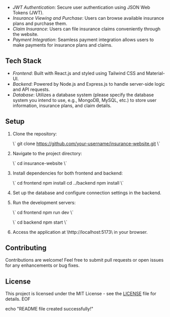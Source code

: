 - *JWT Authentication*: Secure user authentication using JSON Web Tokens (JWT).
- *Insurance Viewing and Purchase*: Users can browse available insurance plans and purchase them.
- *Claim Insurance*: Users can file insurance claims conveniently through the website.
- *Payment Integration*: Seamless payment integration allows users to make payments for insurance plans and claims.

## Tech Stack

- *Frontend*: Built with React.js and styled using Tailwind CSS and Material-UI.
- *Backend*: Powered by Node.js and Express.js to handle server-side logic and API requests.
- *Database*: Utilizes a database system (please specify the database system you intend to use, e.g., MongoDB, MySQL, etc.) to store user information, insurance plans, and claim details.

## Setup

1. Clone the repository:

   \\\`
   git clone https://github.com/your-username/insurance-website.git
   \\\`

2. Navigate to the project directory:

   \\\`
   cd insurance-website
   \\\`

3. Install dependencies for both frontend and backend:

   \\\`
   cd frontend
   npm install
   cd ../backend
   npm install
   \\\`

4. Set up the database and configure connection settings in the backend.

5. Run the development servers:

   \\\`
   cd frontend
   npm run dev
   \\\`

   \\\`
   cd backend
   npm start
   \\\`

6. Access the application at \http://localhost:5173\ in your browser.

## Contributing

Contributions are welcome! Feel free to submit pull requests or open issues for any enhancements or bug fixes.

## License

This project is licensed under the MIT License - see the [LICENSE](LICENSE) file for details.
EOF

echo "README file created successfully!"
